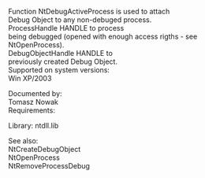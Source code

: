 Function NtDebugActiveProcess is used to attach \
Debug Object to any non\-debuged process. \
ProcessHandle HANDLE to process \
being debugged \(opened with enough access rigths \- see \
NtOpenProcess\). \
DebugObjectHandle HANDLE to \
previously created Debug Object. \
Supported on system versions: \
Win XP/2003

Documented by: \
Tomasz Nowak \
Requirements:

Library: ntdll.lib

See also: \
NtCreateDebugObject \
NtOpenProcess \
NtRemoveProcessDebug

